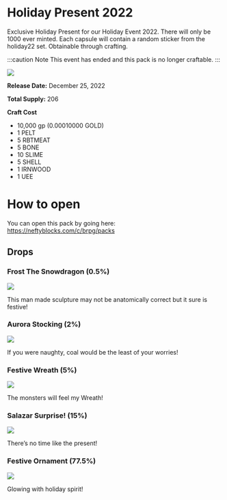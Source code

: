 # Holiday Present 2022

Exclusive Holiday Present for our Holiday Event 2022. There will only be 1000 ever minted. Each capsule will contain a random sticker from the holiday22 set. Obtainable through crafting.

:::caution Note
This event has ended and this pack is no longer craftable.
:::

<a href="https://wax.atomichub.io/explorer/template/brpg/644798">
    <img src="https://atomichub-ipfs.com/ipfs/QmUv4MvXxeGAXo3RHx3UpBJ15Xt8eaSwiycgHxqaFQPRTa" />
</a>

**Release Date:** December 25, 2022

**Total Supply:** 206

**Craft Cost**

- 10,000 gp (0.00010000 GOLD)
- 1 PELT
- 5 RBTMEAT
- 5 BONE
- 10 SLIME
- 5 SHELL
- 1 IRNWOOD
- 1 UEE

# How to open

You can open this pack by going here: https://neftyblocks.com/c/brpg/packs

## Drops

### Frost The Snowdragon (0.5%)

<a href="https://wax.atomichub.io/explorer/template/brpg/644797">
    <img src="https://atomichub-ipfs.com/ipfs/QmeAWpQPbi7rXGJ1TdxpcLQz1tCVxAyb52DXSyo3VwpyrD" />
</a>

This man made sculpture may not be anatomically correct but it sure is festive!

### Aurora Stocking (2%)

<a href="https://wax.atomichub.io/explorer/template/wax-mainnet/brpg/644796">
    <img src="https://atomichub-ipfs.com/ipfs/QmasYvup91JZeTV13BP7Xa8dDLerQVg38HRNVjDpqxKDki" />
</a>

If you were naughty, coal would be the least of your worries!

### Festive Wreath (5%)

<a href="https://wax.atomichub.io/explorer/template/wax-mainnet/brpg/644795">
    <img src="https://atomichub-ipfs.com/ipfs/QmYGugob4YoAsFw4qFa4Nz5b6wU59YZEY6p1D74cpomDKM" />
</a>

The monsters will feel my Wreath!

### Salazar Surprise! (15%)

<a href="https://wax.atomichub.io/explorer/template/wax-mainnet/brpg/644794">
    <img src="https://atomichub-ipfs.com/ipfs/QmNWdmuU7UZsGUJ62k33mgG77wM5W4tdf9v6VoeTKiXFPk" />
</a>

There’s no time like the present!

### Festive Ornament (77.5%)

<a href="https://wax.atomichub.io/explorer/template/wax-mainnet/brpg/644793">
    <img src="https://atomichub-ipfs.com/ipfs/QmNe61TqvjxLB3jQ5jKZoE29SdGE5MNppzhBV1aXvwP7SW" />
</a>

Glowing with holiday spirit!
